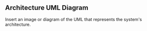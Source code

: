 ## Architecture UML Diagram
Insert an image or diagram of the UML that represents the system's architecture.
